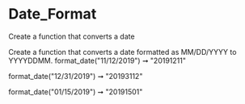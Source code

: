 # Date_Format
Create a function that converts a date 

Create a function that converts a date formatted as MM/DD/YYYY to YYYYDDMM.
format_date("11/12/2019") ➞ "20191211"

format_date("12/31/2019") ➞ "20193112"

format_date("01/15/2019") ➞ "20191501"
